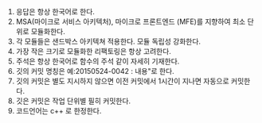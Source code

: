 1. 응답은 항상 한국어로 한다.
2. MSA(마이크로 서비스 아키텍처), 마이크로 프론트엔드 (MFE)를 지향하여 최소 단위로 모듈화한다.
3. 각 모듈들은 샌드박스 아키텍쳐 적용한다. 모듈 독립성 강화한다.
4. 가장 작은 크기로 모듈화한 리팩토링은 항상 고려한다.
5. 주석은 항상 한국어로 함수의 주석 같이 자세히 기재한다.
6. 깃의 커밋 명칭은 예:20150524-0042 : 내용"로 한다.  
7. 깃의 커밋은 별도 지시하지 않으면 이전 커밋에서 1시간이 지나면 자동으로 커밋한다.
8. 깃은 커밋은 작업 단위별 필히 커밋한다.
9. 코드언어는 c++ 로 한정한다. 
